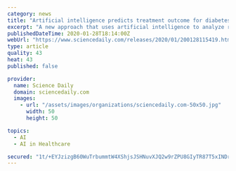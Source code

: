 ```yaml
---
category: news
title: "Artificial intelligence predicts treatment outcome for diabetes-related vision loss"
excerpt: "A new approach that uses artificial intelligence to analyze retinal images ... agents are widely used as the first line of therapy for diabetic macular edema, but they don't work for everyone."
publishedDateTime: 2020-01-28T18:14:00Z
webUrl: "https://www.sciencedaily.com/releases/2020/01/200128115419.htm"
type: article
quality: 43
heat: 43
published: false

provider:
  name: Science Daily
  domain: sciencedaily.com
  images:
    - url: "/assets/images/organizations/sciencedaily.com-50x50.jpg"
      width: 50
      height: 50

topics:
  - AI
  - AI in Healthcare

secured: "1t/+EYJzizgB60WuTrbummtW4XShjsJSHNuvXJQ2w9rZPU8GIyTR87T5xINDrEeyY/KUvgpki2km4/fI9aTLtGYHtwzVpjKg49eEkKNBWhBvgUZlcRgpmEFnVSLBy9StwyvZsUzZDL1XByfQ8PakZwyLSsa0cPL4vNLWvZh9kQ60E05kQzPL/cSW1HMDIXv/KNORKdzsOvm8CnoDTPQi6uibT3jbkbsro4orX75Rvan8vfZXrJGCUrwr7mCA7yntDmx/p0YuT0WZ87cJitbImR9oKrUgDUAse+EQhAG4rp1TjQHKPquHBt854rxEBtMZ;j8Jph46OwnxtUkEi8WO40g=="
---
```



